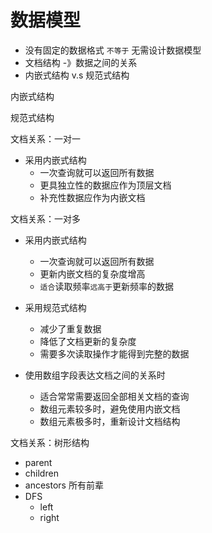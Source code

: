 # 数据模型

* 没有固定的数据格式 `不等于` 无需设计数据模型
* 文档结构 -》数据之间的关系
* 内嵌式结构 v.s 规范式结构

内嵌式结构

规范式结构

文档关系：一对一

* 采用内嵌式结构
  * 一次查询就可以返回所有数据
  * 更具独立性的数据应作为顶层文档
  * 补充性数据应作为内嵌文档

文档关系：一对多

* 采用内嵌式结构
  * 一次查询就可以返回所有数据
  * 更新内嵌文档的复杂度增高
  * `适合`读取频率`远高于`更新频率的数据

* 采用规范式结构
  * 减少了重复数据
  * 降低了文档更新的复杂度
  * 需要多次读取操作才能得到完整的数据

* 使用数组字段表达文档之间的关系时
  * 适合常常需要返回全部相关文档的查询
  * 数组元素较多时，避免使用内嵌文档
  * 数组元素极多时，重新设计文档结构

文档关系：树形结构
  * parent
  * children
  * ancestors 所有前辈
  * DFS
    * left
    * right

